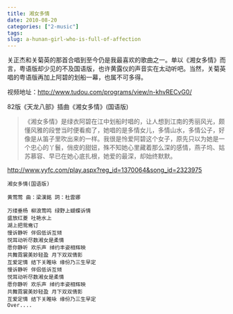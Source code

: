 ```yaml
---
title: 湘女多情
date: 2010-08-20
categories: ["2-music"]
tags: 
slug: a-hunan-girl-who-is-full-of-affection
---
```


关正杰和关菊英的那首合唱到至今仍是我最喜欢的歌曲之一。单以《湘女多情》而言，粤语版却少见的不及国语版，也许黄露仪的声音实在太动听吧。当然，关菊英唱的粤语版再加上阿碧的划船一幕，也属不可多得。

视频地址：<http://www.tudou.com/programs/view/n-khvRECvG0/>

82版《天龙八部》插曲《湘女多情》(国语版)

> 《湘女多情》是绿衣阿碧在江中划船时唱的，让人想到江南的秀丽风光，颇懂风雅的段誉当时便看痴了，她唱的是多情女儿，多情山水，多情公子，好像是从笛子里吹出来的一样。我很是怜爱阿碧这个女子，原先只以为她是一个忠心的丫鬟，俏皮的甜妞，殊不知她心里藏着那么深的感情，燕子坞、姑苏慕容、早已在她心底扎根，她爱的最深，却始终默默。

<http://www.yyfc.com/play.aspx?reg_id=1370064&song_id=2323975>


	湘女多情(国语版)

	黄莺莺 曲：梁漢銘 詞：杜雲娜

	万缕垂杨 柳浪莺鸣 绿野上蝴蝶诉情  
	盛放红菱 吐艳水上  
	湖上把鸳鸯订  
	慢诉静听 伴侣低诉互倾  
	悦耳动听尽数湘女是柔情  
	愿你静听 欢乐声 绰约丰姿相辉映  
	共舞霓裳美妙轻盈 月下双双倩影  
	互爱定情 结下关睢咏 缘份乃三生早定  
	慢诉静听 伴侣低诉互倾  
	悦耳动听尽数湘女是柔情  
	愿你静听 欢乐声 绰约丰姿相辉映  
	共舞霓裳美妙轻盈 月下双双倩影  
	互爱定情 结下关睢咏 缘份乃三生早定  
	Over....